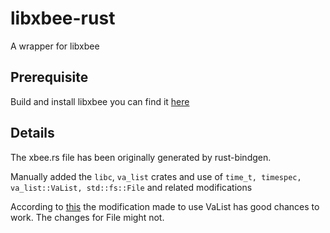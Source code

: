 # libxbee-rust
A wrapper for libxbee

## Prerequisite
Build and install libxbee you can find it [here](https://github.com/attie/libxbee3)

## Details
The xbee.rs file has been originally generated by rust-bindgen.

Manually added the `libc`, `va_list` crates and use of `time_t, timespec, va_list::VaList, std::fs::File` and related modifications

According to [this](https://github.com/thepowersgang/va_list-rs/issues/3) the modification made to use VaList has good chances to work. The changes for File might not.
